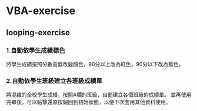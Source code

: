 # VBA-exercise
## looping-exercise
### 1.自動依學生成績標色
將學生成績按照分數高低改變顏色，90分以上改為紅色，90分以下改為藍色。
### 2.自動依學生班級建立各班級成績單
將混雜的全校學生成績，按照A欄的班級，自動建立各個班級的成績單。
並再使用完畢後，可以點擊還原按鈕回到初始狀態，以便下次套用其他資料使用。
